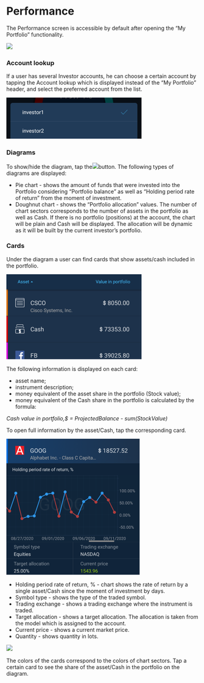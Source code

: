 # Performance

The Performance screen is accessible by default after opening the “My Portfolio” functionality.

![](https://lh6.googleusercontent.com/f6Tlajolp-6clqNW2cD9ORceYOEmh9Ap715DpzrsQJF8YoOBpXNcBlNwwcwneYhPRWy_X0djYL-9M9A7QkB5IXlxRi0vcOkLpHdqstghqrMKYrJG0B2J26DiIgxw0Vr0SWSSBiR8)

### Account lookup

If a user has several Investor accounts, he can choose a certain account by tapping the Account lookup which is displayed instead of the “My Portfolio” header, and select the preferred account from the list.

![](../../../../.gitbook/assets/image-3%20%281%29.png)

### Diagrams

To show/hide the diagram, tap the![](https://lh3.googleusercontent.com/fsdAzbRLGK6ATzgXb5aQAZ4dtdnPtib6gKxdRqAbUsgBWRQjv1XxDKFZXtM7CuCtyCgFlY65nUHdnn0vC4xPMB8ymeOqsSVaJeJ6T3JlaIf4op_wG9p10dpCUEi3Vr8nKlLJwMsO)button. The following types of diagrams are displayed:

* Pie chart - shows the amount of funds that were invested into the Portfolio considering “Portfolio balance” as well as “Holding period rate of return” from the moment of investment.
* Doughnut chart - shows the “Portfolio allocation” values. The number of chart sectors corresponds to the number of assets in the portfolio as well as Cash. If there is no portfolio \(positions\) at the account, the chart will be plain and Cash will be displayed. The allocation will be dynamic as it will be built by the current investor’s portfolio. 

### Cards

Under the diagram a user can find cards that show assets/cash included in the portfolio.  

![](../../../../.gitbook/assets/image-4.png)

The following information is displayed on each card:

* asset name;
* instrument description;
* money equivalent of the asset share in the portfolio \(Stock value\); 
* money equivalent of the Cash share in the portfolio is calculated by the formula:

_Cash value in portfolio,$ = ProjectedBalance - sum\(StockValue\)_

To open full information by the asset/Cash, tap the corresponding card.

![](../../../../.gitbook/assets/image-5.png)

* Holding period rate of return, % - chart shows the rate of return by a single asset/Cash since the moment of investment by days.
* Symbol type - shows the type of the traded symbol.
* Trading exchange - shows a trading exchange where the instrument is traded.
* Target allocation - shows a target allocation. The allocation is taken from the model which is assigned to the account.
* Current price - shows a current market price.
* Quantity - shows quantity in lots. 

![](https://lh4.googleusercontent.com/5Il_pSGiQraWY0ugVE07ZCyXvDeyRfsCElpTXrvsHk4lucRq8vG3v0OCrzNUTLx9P1xE--iWMY7dzIaz3kEMWC3iW_nUHPTw3aDtNZFOpuJl5n8-j0tM-UNuAVOCKRHxD--JXJbU)

The colors of the cards correspond to the colors of chart sectors. Tap a certain card to see the share of the asset/Cash in the portfolio on the diagram.   
  


